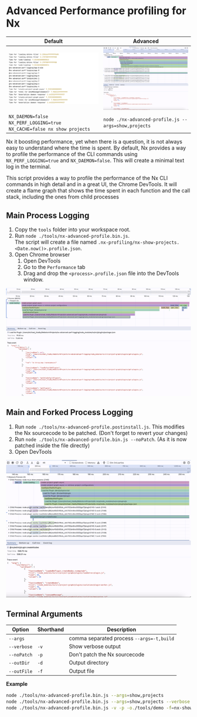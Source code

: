 # Advanced Performance profiling for Nx

| Default                                                                | Advanced                                                                   |
| ---------------------------------------------------------------------- | -------------------------------------------------------------------------- |
| ![flame-charts.png](./tools/imgs/nx-default-profile.png)               | ![flame-charts.png](./tools/imgs/main-and-forked-process-flame-charts.png) |
| `NX_DAEMON=false NX_PERF_LOGGING=true NX_CACHE=false nx show projects` | `node ./nx-advanced-profile.js --args=show,projects`                       |

Nx it boosting performance, yet when there is a question, it is not always easy to understand where the time is spent.
By default, Nx provides a way to profile the performance of the CLI commands using `NX_PERF_LOGGING=true` and `NX_DAEMON=false`.
This will create a minimal text log in the terminal.

This script provides a way to profile the performance of the Nx CLI commands in high detail and in a great UI, the Chrome DevTools.
It will create a flame graph that shows the time spent in each function and the call stack, including the ones from child processes

## Main Process Logging

1. Copy the `tools` folder into your workspace root.
2. Run `node ./tools/nx-advanced-profile.bin.js`.  
   The script will create a file named `.nx-profiling/nx-show-projects.<Date.now()>.profile.json`.
3. Open Chrome browser
   1. Open DevTools
   2. Go to the `Performance` tab
   3. Drag and drop the `<process>.profile.json` file into the DevTools window.

![flame-charts.png](./tools/imgs/main-process-flame-charts.png)

## Main and Forked Process Logging

1. Run `node ./tools/nx-advanced-profile.postinstall.js`. This modifies the Nx sourcecode to be patched. (Don't forget
   to revert your changes)
2. Run `node ./tools/nx-advanced-profile.bin.js --noPatch`. (As it is now patched inside the file directly)
3. Open DevTools

![flame-charts.png](./tools/imgs/main-and-forked-process-flame-charts.png)

## Terminal Arguments

| Option      | Shorthand | Description                               |
| ----------- | --------- |-------------------------------------------|
| `--args`    |           | comma separated process `--args=-t,build` |
| `--verbose` | `-v`      | Show verbose output                       |
| `--noPatch` | `-p`      | Don't patch the Nx sourcecode             |
| `--outDir`  | `-d`      | Output directory                          |
| `--outFile` | `-f`      | Output file                               |

**Example**

```sh
node ./tools/nx-advanced-profile.bin.js --args=show,projects
node ./tools/nx-advanced-profile.bin.js --args=show,projects --verbose
node ./tools/nx-advanced-profile.bin.js -v -p -o./tools/demo -f=nx-show-projects.json
```

